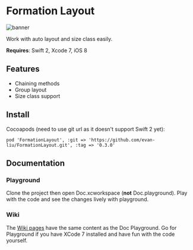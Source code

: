 # Formation Layout

![banner](https://raw.githubusercontent.com/evan-liu/FormationLayout/master/Doc.playground/Resources/banner.png)

Work with auto layout and size class easily.

**Requires**: Swift 2, Xcode 7, iOS 8

## Features

- Chaining methods
- Group layout
- Size class support

## Install 

Cocoapods (need to use git url as it doesn't support Swift 2 yet):

```
pod 'FormationLayout', :git => 'https://github.com/evan-liu/FormationLayout.git', :tag => '0.3.0'
```

## Documentation

### Playground

Clone the project then open Doc.xcworkspace (**not** Doc.playground). Play with the code and see the changes lively with playground. 

### Wiki

The [Wiki pages](https://github.com/evan-liu/FormationLayout/wiki) have the same content as the Doc Playground. Go for Playground if you have XCode 7 installed and have fun with the code yourself.